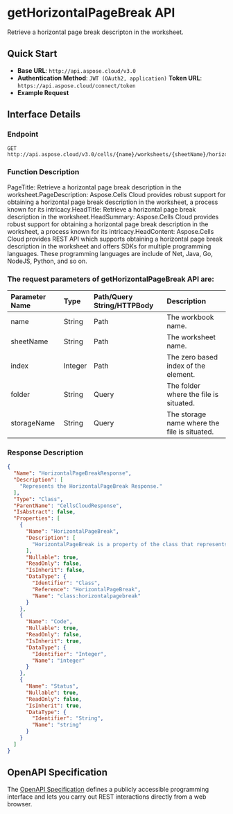 # **getHorizontalPageBreak API**

Retrieve a horizontal page break descripton in the worksheet. 

## **Quick Start**

- **Base URL**: `http://api.aspose.cloud/v3.0`
- **Authentication Method**: `JWT (OAuth2, application)`  **Token URL**: `https://api.aspose.cloud/connect/token`
- **Example Request** 
<script src="https://gist.github.com/aspose-cells-cloud-gists/8a5b324fdf3e574dbd747c1a1e24b05d.js?file=Example30_GetHorizontalPageBreak.cs"></script>

## **Interface Details**

### **Endpoint** 

```
GET http://api.aspose.cloud/v3.0/cells/{name}/worksheets/{sheetName}/horizontalpagebreaks/{index}
```

### **Function Description**
PageTitle: Retrieve a horizontal page break description in the worksheet.PageDescription: Aspose.Cells Cloud provides robust support for obtaining a horizontal page break description in the worksheet, a process known for its intricacy.HeadTitle: Retrieve a horizontal page break description in the worksheet.HeadSummary: Aspose.Cells Cloud provides robust support for obtaining a horizontal page break description in the worksheet, a process known for its intricacy.HeadContent: Aspose.Cells Cloud provides REST API which supports obtaining a horizontal page break description in the worksheet and offers SDKs for multiple programming languages. These programming languages are include of Net, Java, Go, NodeJS, Python, and so on.

### The request parameters of **getHorizontalPageBreak** API are: 

| Parameter Name | Type | Path/Query String/HTTPBody | Description | 
| :- | :- | :- |:- | 
|name|String|Path|The workbook name.|
|sheetName|String|Path|The worksheet name.|
|index|Integer|Path|The zero based index of the element.|
|folder|String|Query|The folder where the file is situated.|
|storageName|String|Query|The storage name where the file is situated.|


### **Response Description**
```json
{
  "Name": "HorizontalPageBreakResponse",
  "Description": [
    "Represents the HorizontalPageBreak Response."
  ],
  "Type": "Class",
  "ParentName": "CellsCloudResponse",
  "IsAbstract": false,
  "Properties": [
    {
      "Name": "HorizontalPageBreak",
      "Description": [
        "HorizontalPageBreak is a property of the class that represents a horizontal page break."
      ],
      "Nullable": true,
      "ReadOnly": false,
      "IsInherit": false,
      "DataType": {
        "Identifier": "Class",
        "Reference": "HorizontalPageBreak",
        "Name": "class:horizontalpagebreak"
      }
    },
    {
      "Name": "Code",
      "Nullable": true,
      "ReadOnly": false,
      "IsInherit": true,
      "DataType": {
        "Identifier": "Integer",
        "Name": "integer"
      }
    },
    {
      "Name": "Status",
      "Nullable": true,
      "ReadOnly": false,
      "IsInherit": true,
      "DataType": {
        "Identifier": "String",
        "Name": "string"
      }
    }
  ]
}
```

## OpenAPI Specification

The [OpenAPI Specification](https://reference.aspose.cloud/cells/#/PageBreaksController/GetHorizontalPageBreak) defines a publicly accessible programming interface and lets you carry out REST interactions directly from a web browser.

